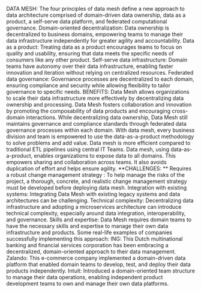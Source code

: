 
DATA MESH:
The four principles of data mesh define a new approach to data architecture comprised of domain-driven data ownership, data as a product, a self-serve data platform, and federated computational governance.
Domain-oriented decentralization: Data ownership is decentralized to business domains, empowering teams to manage their data infrastructure independently for greater agility and accountability.
Data as a product: Treating data as a product encourages teams to focus on quality and usability, ensuring that data meets the specific needs of consumers like any other product.
Self-serve data infrastructure: Domain teams have autonomy over their data infrastructure, enabling faster innovation and iteration without relying on centralized resources.
Federated data governance: Governance processes are decentralized to each domain, ensuring compliance and security while allowing flexibility to tailor governance to specific needs.
BENEFITS:
Data Mesh allows organizations to scale their data infrastructure more effectively by decentralizing data ownership and processing. Data Mesh fosters collaboration and innovation by promoting the composability of data products and encouraging cross-domain interactions. While decentralizing data ownership, Data Mesh still maintains governance and compliance standards through federated data governance processes within each domain. With data mesh, every business division and team is empowered to use the data-as-a-product methodology to solve problems and add value. Data mesh is more efficient compared to traditional ETL pipelines using central IT Teams. Data mesh, using data-as-a-product, enables organizations to expose data to all domains. This empowers sharing and collaboration across teams. It also avoids duplication of effort and helps ensure agility. 
<inst>**CHALLENGES:</inst> **
Requires a robust change management strategy : To help manage the risks of the project, a thorough, concrete, and realistic change management strategy must be developed before deploying data mesh. 
Integration with existing systems: Integrating Data Mesh with existing legacy systems and data architectures can be challenging. 
Technical complexity: Decentralizing data infrastructure and adopting a microservices architecture can introduce technical complexity, especially around data integration, interoperability, and governance.
Skills and expertise: Data Mesh requires domain teams to have the necessary skills and expertise to manage their own data infrastructure and products.
Some real-life examples of companies successfully implementing this approach:
ING: This Dutch multinational banking and financial services corporation has been embracing a decentralized, domain-oriented approach to their data management.
Zalando: This e-commerce company implemented a domain-driven data platform that enabled domain teams to develop, test, and deploy their data products independently.
Intuit: Introduced a domain-oriented team structure to manage their data operations, enabling independent product development teams to own and manage their own data platforms.
